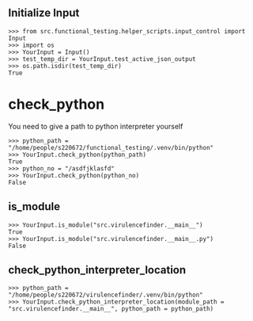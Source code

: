 

## Initialize Input

```
>>> from src.functional_testing.helper_scripts.input_control import Input
>>> import os
>>> YourInput = Input()
>>> test_temp_dir = YourInput.test_active_json_output
>>> os.path.isdir(test_temp_dir)
True

```

# check_python
You need to give a path to python interpreter yourself

```
>>> python_path = "/home/people/s220672/functional_testing/.venv/bin/python"
>>> YourInput.check_python(python_path)
True
>>> python_no = "/asdfjklasfd"
>>> YourInput.check_python(python_no)
False

```

## is_module

```
>>> YourInput.is_module("src.virulencefinder.__main__")
True
>>> YourInput.is_module("src.virulencefinder.__main__.py")
False

```

## check_python_interpreter_location

```
>>> python_path = "/home/people/s220672/virulencefinder/.venv/bin/python"
>>> YourInput.check_python_interpreter_location(module_path = "src.virulencefinder.__main__", python_path = python_path)

```

